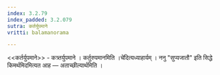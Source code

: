 ```yaml
---
index: 3.2.79
index_padded: 3.2.079
sutra: कर्तर्युपमाने
vritti: balamanorama

---
```

<<कर्तर्युपमाने>> - कत्र्तर्युपमाने । कर्तुरुपमानमिति ।चे॑दित्यध्याहार्यम् । ननु "सुप्यजातौ" इति सिद्धे किमर्थमिदमित्यत आह —  अताच्छील्यार्थमिति । 